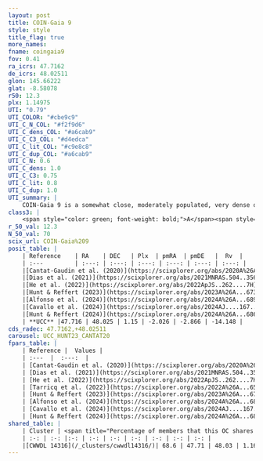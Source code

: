 ```yaml
---
layout: post
title: COIN-Gaia 9
style: style
title_flag: true
more_names: 
fname: coingaia9
fov: 0.41
ra_icrs: 47.7162
de_icrs: 48.02511
glon: 145.66222
glat: -8.58078
r50: 12.3
plx: 1.14975
UTI: "0.79"
UTI_COLOR: "#cbe9c9"
UTI_C_N_COL: "#f2f9d6"
UTI_C_dens_COL: "#a6cab9"
UTI_C_C3_COL: "#d4edca"
UTI_C_lit_COL: "#c9e8c8"
UTI_C_dup_COL: "#a6cab9"
UTI_C_N: 0.6
UTI_C_dens: 1.0
UTI_C_C3: 0.75
UTI_C_lit: 0.8
UTI_C_dup: 1.0
UTI_summary: |
    COIN-Gaia 9 is a somewhat close, moderately populated, very dense object of high C3 quality. It is well-studied in the literature. This object shares a significant percentage of members with a later reported entry.
class3: |
    <span style="color: green; font-weight: bold;">A</span><span style="color: #FFC300; font-weight: bold;">B</span>
r_50_val: 12.3
N_50_val: 70
scix_url: COIN-Gaia%209
posit_table: |
    | Reference    | RA    | DEC   | Plx  | pmRA  | pmDE   |  Rv  |
    | :---         | :---: | :---: | :---: | :---: | :---: | :---: |
    |[Cantat-Gaudin et al. (2020)](https://scixplorer.org/abs/2020A%26A...640A...1C) | 47.748 | 48.023 | 1.119 | -1.934 | -2.81 | -- |
    |[Dias et al. (2021)](https://scixplorer.org/abs/2021MNRAS.504..356D) | 47.812 | 48.022 | 1.138 | -1.932 | -2.792 | -3.054 |
    |[He et al. (2022)](https://scixplorer.org/abs/2022ApJS..262....7H) | 47.734 | 48.038 | 1.159 | -2.066 | -2.907 | -- |
    |[Hunt & Reffert (2023)](https://scixplorer.org/abs/2023A%26A...673A.114H) | 47.714 | 48.03 | 1.113 | -2.035 | -3.073 | -14.035 |
    |[Alfonso et al. (2024)](https://scixplorer.org/abs/2024A%26A...689A..18A) | 48.196 | 47.805 | 1.094 | -2.075 | -3.047 | -- |
    |[Cavallo et al. (2024)](https://scixplorer.org/abs/2024AJ....167...12C) | 49.166 | 47.486 | 1.113 | -- | -- | -- |
    |[Hunt & Reffert (2024)](https://scixplorer.org/abs/2024A%26A...686A..42H) | 47.714 | 48.03 | 1.113 | -2.035 | -3.073 | -14.035 |
    | **UCC** |47.716 | 48.025 | 1.15 | -2.026 | -2.866 | -14.148 | 
cds_radec: 47.7162,+48.02511
carousel: UCC_HUNT23_CANTAT20
fpars_table: |
    | Reference |  Values |
    | :---  |  :---:  |
    | [Cantat-Gaudin et al. (2020)](https://scixplorer.org/abs/2020A%26A...640A...1C) | `AVNN=0.57, DMNN=9.68, AgeNN=8.2` |
    | [Dias et al. (2021)](https://scixplorer.org/abs/2021MNRAS.504..356D) | `Av=1.221, Dist=832, logage=8.071, [Fe/H]=0.053` |
    | [He et al. (2022)](https://scixplorer.org/abs/2022ApJS..262....7H) | `A0=1.3, logAge=7.8` |
    | [Tarricq et al. (2022)](https://scixplorer.org/abs/2022A%26A...659A..59T) | `Dist=845, logAgeNN=8.22` |
    | [Hunt & Reffert (2023)](https://scixplorer.org/abs/2023A%26A...673A.114H) | `AV50=0.926, diffAV50=1.332, MOD50=9.639, logAge50=8.175` |
    | [Alfonso et al. (2024)](https://scixplorer.org/abs/2024A%26A...689A..18A) | `AV=0.57095, MOD=9.67897, logAge=8.33646, Z=0.05406` |
    | [Cavallo et al. (2024)](https://scixplorer.org/abs/2024AJ....167...12C) | `AV50=1.29, dMod50=9.86, logAge50=7.89, [Fe/H]50=-0.01` |
    | [Hunt & Reffert (2024)](https://scixplorer.org/abs/2024A%26A...686A..42H) | `MassJ=227.296` |
shared_table: |
    | Cluster | <span title="Percentage of members that this OC shares with the ones listed">%</span>   | RA   | DEC   | Plx   | pmRA  | pmDE  | Rv | UTI |
    | :-: | :-: |:-: | :-: | :-: | :-: | :-: | :-: | :-: |
    |[CWWDL 14316](/_clusters/cwwdl14316/)| 68.6 | 47.71 | 48.03 | 1.16 | -2.05 | -2.89 | -14.15 |0.0 |
---
```

